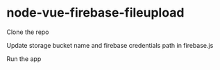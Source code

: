 # node-vue-firebase-fileupload

Clone the repo

Update storage bucket name and firebase credentials path in firebase.js

Run the app
